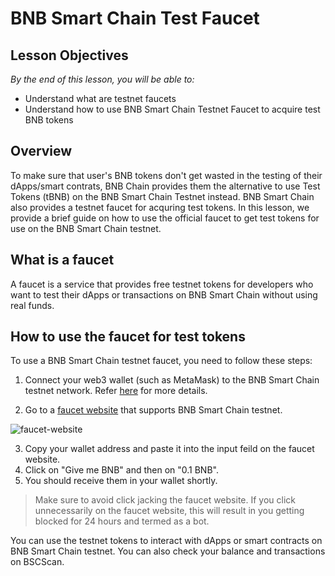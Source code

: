 # BNB Smart Chain Test Faucet

## Lesson Objectives
*By the end of this lesson, you will be able to:*

- Understand what are testnet faucets
- Understand how to use BNB Smart Chain Testnet Faucet to acquire test BNB tokens

## Overview 
To make sure that user's BNB tokens don't get wasted in the testing of their dApps/smart contrats, BNB Chain provides them the alternative to use Test Tokens (tBNB) on the BNB Smart Chain Testnet instead. BNB Smart Chain also provides a testnet faucet for acquring test tokens. In this lesson, we provide a brief guide on how to use the official faucet to get test tokens for use on the BNB Smart Chain testnet.

## What is a faucet
A faucet is a service that provides free testnet tokens for developers who want to test their dApps or transactions on BNB Smart Chain without using real funds. 

## How to use the faucet for test tokens

To use a BNB Smart Chain testnet faucet, you need to follow these steps:

1. Connect your web3 wallet (such as MetaMask) to the BNB Smart Chain testnet network. Refer [here](connect-web3-wallet) for more details.

2. Go to a [faucet website](https://testnet.bnbchain.org/faucet-smart) that supports BNB Smart Chain testnet.

![faucet-website](https://lh6.googleusercontent.com/Q1uDI7LH2lZXvew9selrT5NzL7wKKPtvEnQlPB4mEZW46xb-fphq_Azi9EouvzYKx3IudqwppX6Pai2oFzGlyuJrOvLYlPnZySl2AmHPhpBMeIgEag4sdK_QkycMB826O95tqNQv)

3. Copy your wallet address and paste it into the input feild on the faucet website.
4. Click on "Give me BNB" and then on "0.1 BNB".
5. You should receive them in your wallet shortly.

> Make sure to avoid click jacking the faucet website. If you click unnecessarily on the faucet website, this will result in you getting blocked for 24 hours and termed as a bot.

You can use the testnet tokens to interact with dApps or smart contracts on BNB Smart Chain testnet. You can also check your balance and transactions on BSCScan.